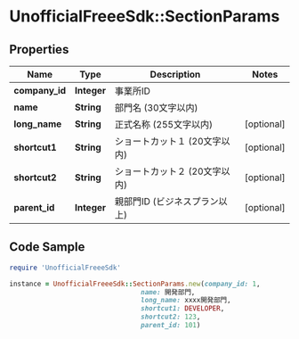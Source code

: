 # UnofficialFreeeSdk::SectionParams

## Properties

Name | Type | Description | Notes
------------ | ------------- | ------------- | -------------
**company_id** | **Integer** | 事業所ID | 
**name** | **String** | 部門名 (30文字以内) | 
**long_name** | **String** | 正式名称 (255文字以内) | [optional] 
**shortcut1** | **String** | ショートカット１ (20文字以内) | [optional] 
**shortcut2** | **String** | ショートカット２ (20文字以内) | [optional] 
**parent_id** | **Integer** | 親部門ID (ビジネスプラン以上) | [optional] 

## Code Sample

```ruby
require 'UnofficialFreeeSdk'

instance = UnofficialFreeeSdk::SectionParams.new(company_id: 1,
                                 name: 開発部門,
                                 long_name: xxxx開発部門,
                                 shortcut1: DEVELOPER,
                                 shortcut2: 123,
                                 parent_id: 101)
```


